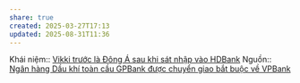 ```yaml
---
share: true
created: 2025-03-27T17:13
updated: 2025-08-31T11:36
---
```

Khái niệm:: 
[Vikki trước là Đông Á sau khi sát nhập vào HDBank](../../Ng%C3%A2n%20h%C3%A0ng%20c%E1%BB%A5%20th%E1%BB%83/Vikki%20tr%C6%B0%E1%BB%9Bc%20l%C3%A0%20%C4%90%C3%B4ng%20%C3%81%20sau%20khi%20s%C3%A1t%20nh%E1%BA%ADp%20v%C3%A0o%20HDBank.md)
Nguồn:: [Ngân hàng Dầu khí toàn cầu GPBank được chuyển giao bắt buộc về VPBank](https://vnexpress.net/ngan-hang-dau-khi-toan-cau-duoc-chuyen-giao-bat-buoc-ve-vpbank-4840063.html)